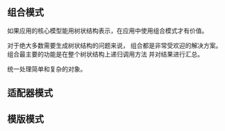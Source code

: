 ## 组合模式
如果应用的核心模型能用树状结构表示，在应用中使用组合模式才有价值。

对于绝大多数需要生成树状结构的问题来说， 组合都是非常受欢迎的解决方案。 组合最主要的功能是在整个树状结构上递归调用方法
并对结果进行汇总。

统一处理简单和复杂的对象。

## 适配器模式

## 模版模式


